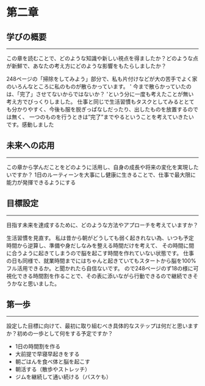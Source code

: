# 第二章
## 学びの概要

---

この章を読むことで、どのような知識や新しい視点を得ましたか？どのような点が新鮮で、あなたの考え方にどのような影響をもたらしましたか？

248ページの「掃除をしてみよう」部分で、私も片付けなどが大の苦手でよく家のいろんなところに私のものが散らかっています。
' 今まで散らかっていたのは、「完了」させてないからではないか？ 'という分に一度も考えたことが無い考え方でびっくりしました。
仕事と同じで生活習慣もタスクとしてみるととても分かりやすく、今後も服を脱ぎっぱなしだったり、出したものを放置するのでは無く、
一つのものを行うときは”完了”までやるということを考えていきたいです。感動しました

## 未来への応用

---

この章から学んだことをどのように活用し、自身の成長や将来の変化を実現したいですか？
1日のルーティーンを大事にし健康に生きることで、仕事で最大限に能力が発揮できるようにする
## 目標設定

---

目指す未来を達成するために、どのような方法やアプローチを考えていますか？

生活習慣を見直す。
私は昔から朝がどうしても弱く起きれない為、いつも予定時間から逆算し、準備や身だしなみを整える時間だけを考えて、
その時間に間に合うように起きてしまうので脳を起こす時間を作れていない状態です。
仕事の日も同様で、就業時間までにはちゃんと起きていてもスタートから脳を100%フル活用できるか。と聞かれたら自信ないです。
ので248ページのず18の様に可視化できる時間割を作ることで、その表に添いながら行動できるので継続できそうかなと思いました。
## 第一歩

---

設定した目標に向けて、最初に取り組むべき具体的なステップは何だと思いますか？初めの一歩として何をする予定ですか？
- 1日の時間割を作る
- 大前提で早寝早起きをする
- 朝ごはんを食べ体と脳を起こす
- 朝活する（散歩やストレッチ）
- ジムを継続して通い続ける（バスケも）